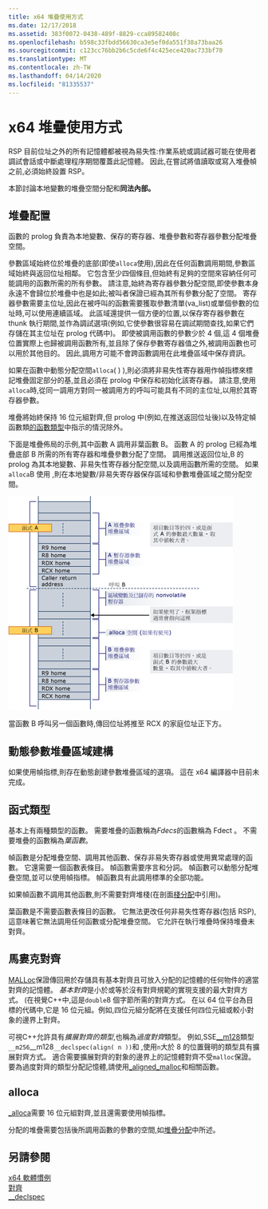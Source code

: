 ```yaml
---
title: x64 堆疊使用方式
ms.date: 12/17/2018
ms.assetid: 383f0072-0438-489f-8829-cca89582408c
ms.openlocfilehash: b598c33fbdd56630ca3e5ef0da551f38a73baa26
ms.sourcegitcommit: c123cc76bb2b6c5cde6f4c425ece420ac733bf70
ms.translationtype: MT
ms.contentlocale: zh-TW
ms.lasthandoff: 04/14/2020
ms.locfileid: "81335537"
---
```

# <a name="x64-stack-usage"></a>x64 堆疊使用方式

RSP 目前位址之外的所有記憶體都被視為易失性:作業系統或調試器可能在使用者調試會話或中斷處理程序期間覆蓋此記憶體。 因此,在嘗試將值讀取或寫入堆疊幀之前,必須始終設置 RSP。

本節討論本地變數的堆疊空間分配和**同法內部。**

## <a name="stack-allocation"></a>堆疊配置

函數的 prolog 負責為本地變數、保存的寄存器、堆疊參數和寄存器參數分配堆疊空間。

參數區域始終位於堆疊的底部(即使`alloca`使用),因此在任何函數調用期間,參數區域始終與返回位址相鄰。 它包含至少四個條目,但始終有足夠的空間來容納任何可能調用的函數所需的所有參數。 請注意,始終為寄存器參數分配空間,即使參數本身永遠不會歸位於堆疊中也是如此;被叫者保證已經為其所有參數分配了空間。 寄存器參數需要主位址,因此在被呼叫的函數需要獲取參數清單(va_list)或單個參數的位址時,可以使用連續區域。 此區域還提供一個方便的位置,以保存寄存器參數在 thunk 執行期間,並作為調試選項(例如,它使參數很容易在調試期間查找,如果它們存儲在其主位址在 prolog 代碼中)。 即使被調用函數的參數少於 4 個,這 4 個堆疊位置實際上也歸被調用函數所有,並且除了保存參數寄存器值之外,被調用函數也可以用於其他目的。  因此,調用方可能不會跨函數調用在此堆疊區域中保存資訊。

如果在函數中動態分配空間`alloca`( ) ),則必須將非易失性寄存器用作幀指標來標記堆疊固定部分的基,並且必須在 prolog 中保存和初始化該寄存器。 請注意,使用`alloca`時,從同一調用方對同一被調用方的呼叫可能具有不同的主位址,以用於其寄存器參數。

堆疊將始終保持 16 位元組對齊,但 prolog 中(例如,在推送返回位址後)以及特定幀函數類[的函數類型](#function-types)中指示的情況除外。

下面是堆疊佈局的示例,其中函數 A 調用非葉函數 B。 函數 A 的 prolog 已經為堆疊底部 B 所需的所有寄存器和堆疊參數分配了空間。 調用推送返回位址,B 的 prolog 為其本地變數、非易失性寄存器分配空間,以及調用函數所需的空間。 如果`alloca`B 使用 ,則在本地變數/非易失寄存器保存區域和參數堆疊區域之間分配空間。

![AMD 轉換範例](../build/media/vcamd_conv_ex_5.png "AMD 轉換範例")

當函數 B 呼叫另一個函數時,傳回位址將推至 RCX 的家庭位址正下方。

## <a name="dynamic-parameter-stack-area-construction"></a>動態參數堆疊區域建構

如果使用幀指標,則存在動態創建參數堆疊區域的選項。 這在 x64 編譯器中目前未完成。

## <a name="function-types"></a>函式類型

基本上有兩種類型的函數。 需要堆疊的函數稱為*Fdecs*的函數稱為 Fdect 。 不需要堆疊的函數稱為*葉函數*。

幀函數是分配堆疊空間、調用其他函數、保存非易失寄存器或使用異常處理的函數。 它還需要一個函數表條目。 幀函數需要序言和分詞。 幀函數可以動態分配堆疊空間,並可以使用幀指標。 幀函數具有此調用標準的全部功能。

如果幀函數不調用其他函數,則不需要對齊堆棧(在剖面[棧分配](#stack-allocation)中引用)。

葉函數是不需要函數表條目的函數。 它無法更改任何非易失性寄存器(包括 RSP),這意味著它無法調用任何函數或分配堆疊空間。 它允許在執行堆疊時保持堆疊未對齊。

## <a name="malloc-alignment"></a>馬婁克對齊

[MALLoc](../c-runtime-library/reference/malloc.md)保證傳回用於存儲具有基本對齊且可放入分配的記憶體的任何物件的適當對齊的記憶體。 *基本對齊*是小於或等於沒有對齊規範的實現支援的最大對齊方式。 (在視覺C++中,這是`double`8 個字節所需的對齊方式。 在以 64 位平台為目標的代碼中,它是 16 位元組。例如,四位元組分配將在支援任何四位元組或較小對象的邊界上對齊。

可視C++允許具有*擴展對齊的類型*,也稱為*過度對齊*類型。 例如,SSE[__m128](../cpp/m128.md)類型`__m256`__m128`__declspec(align( n ))`和 ,使用`n`大於 8 的位置聲明的類型具有擴展對齊方式。 適合需要擴展對齊的對象的邊界上的記憶體對齊不受`malloc`保證。 要為過度對齊的類型分配記憶體,請使用[_aligned_malloc](../c-runtime-library/reference/aligned-malloc.md)和相關函數。

## <a name="alloca"></a>alloca

[_alloca](../c-runtime-library/reference/alloca.md)需要 16 位元組對齊,並且還需要使用幀指標。

分配的堆疊需要包括後所調用函數的參數的空間,如[堆疊分配](#stack-allocation)中所述。

## <a name="see-also"></a>另請參閱

[x64 軟體慣例](../build/x64-software-conventions.md)<br/>
[對齊](../cpp/align-cpp.md)<br/>
[__declspec](../cpp/declspec.md)
